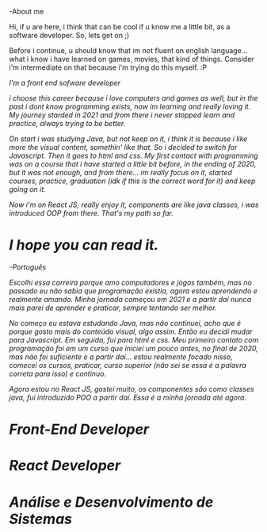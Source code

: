 -About me

Hi, 
 if u are here, i think that can be cool if u know me a little bit, as a software developer.
 So, lets get on ;)
 
 Before i continue, u should know that im not fluent on english language... what i know i have learned on games, movies, that kind of things. Consider i'm intermediate on that because i'm trying do this myself. :P
 
 <i>I'm a front end sofware developer<i>
 
 i choose this career because i love computers and games as well, but in the past i dont know programming exists, now im learning and really loving it.
 My journey starded in 2021 and from there i never stopped learn and practice, always trying to be better.
 
 On start i was studying Java, but not keep on it, i think it is because i like more the visual content, somethin' like that. So i decided to switch for Javascript.
 Then it goes to html and css. My first contact with programming was on a course that i have started a little bit before, in the ending of 2020, but it was not enough, 
 and from there... im really focus on it, started courses, practice, graduation (idk if this is the correct word for it) and keep going on it.
 
 Now i'm on React JS, really enjoy it, components are like java classes, i was introduced OOP from there.
 That's my path so far.
 # I hope you can read it.
 
-Português
  
   Escolhi essa carreira porque amo computadores e jogos também, mas no passado eu não sabia que programação existia, agora estou aprendendo e realmente amando.
 Minha jornada começou em 2021 e a partir daí nunca mais parei de aprender e praticar, sempre tentando ser melhor.
 
 No começo eu estava estudando Java, mas não continuei, acho que é porque gosto mais do conteúdo visual, algo assim. Então eu decidi mudar para Javascript.
 Em seguida, fui para html e css. Meu primeiro contato com programação foi em um curso que iniciei um pouco antes, no final de 2020, mas não foi suficiente e a partir daí...
estou realmente focado nisso, comecei os cursos, praticar, curso superior (não sei se essa é a palavra correta para isso) e continuo.
 
 Agora estou no React JS, gostei muito, os componentes são como classes java, fui introduzido POO a partir daí.
 Essa é a minha jornada até agora.
 
 
 # Front-End Developer
 # React Developer
 # Análise e Desenvolvimento de Sistemas
